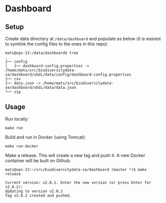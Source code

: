 # Dashboard

## Setup

Create data directory at `/data/dashboard` and populate as below (it is easiest to symlink the config files to the ones in this repo):
```
mats@xps-13:/data/dashboard$ tree
.
├── config
│   ├── dashboard-config.properties -> /home/mats/src/biodiversitydata-se/dashboard/sbdi/data/config/dashboard-config.properties
├── csv
├── data.json -> /home/mats/src/biodiversitydata-se/dashboard/sbdi/data/data.json
└── zip
```

## Usage

Run locally:
```
make run
```

Build and run in Docker (using Tomcat):
```
make run-docker
```

Make a release. This will create a new tag and push it. A new Docker container will be built on Github.
```
mats@xps-13:~/src/biodiversitydata-se/dashboard (master *)$ make release

Current version: v2.0.1. Enter the new version (or press Enter for v2.0.2): 
Updating to version v2.0.2
Tag v2.0.2 created and pushed.
```
